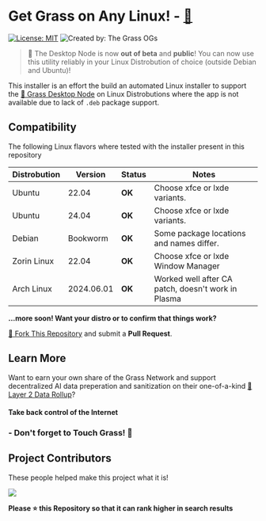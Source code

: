 # Get Grass on Any Linux! - [🌱](https://app.getgrass.io/register/?referralCode=Zq-R8YEJoGDa1XI)

[![License: MIT](https://img.shields.io/badge/License-MIT-yellow.svg)](https://opensource.org/licenses/MIT) ![Created by: The Grass OGs](https://img.shields.io/badge/Created_By-%F0%9F%90%90%20The_Grass_OGs-white)

> 🌱 The Desktop Node is now **out of beta** and __public__!  You can now use this utility reliably in your Linux Distrobution of choice (outside Debian and Ubuntu)!

This installer is an effort the build an automated Linux installer to support the [🔗 Grass Desktop Node](https://app.getgrass.io/dashboard/store/item/desktop) on  Linux Distrobutions where the app is not available due to lack of ``.deb`` package support.

## Compatibility

The following Linux flavors where tested with the installer present in this repository

| Distrobution | Version | Status | Notes |
| --- | --------| ------ | ----- |
| Ubuntu | 22.04 | **OK** | Choose xfce or lxde variants. |
| Ubuntu | 24.04 | **OK** | Choose xfce or lxde variants. |
| Debian | Bookworm | **OK** | Some package locations and names differ. |
| Zorin Linux | 22.04 | **OK** | Choose xfce or lxde Window Manager |
| Arch Linux | 2024.06.01 | **OK** | Worked well after CA patch, doesn't work in Plasma |

**...more soon! Want your distro or to confirm that things work?**

[🍴 Fork This Repository](https://github.com/loopyd/install-grass/fork) and submit a **Pull Request**.

## Learn More

Want to earn your own share of the Grass Network and support decentralized AI data preperation and sanitization on their one-of-a-kind [🔗 Layer 2 Data Rollup](https://www.getgrass.io/blog/llms-and-you-how-ai-labs-use-the-grass-network)?

#### **Take back control of the Internet**
### - Don't forget to Touch Grass! 🌱

## Project Contributors

These people helped make this project what it is!

<a href="https://github.com/loopyd/install-grass/graphs/contributors"><img src="https://contrib.rocks/image?repo=loopyd/install-grass"/></a>

**Please ⭐️ this Repository so that it can rank higher in search results**
